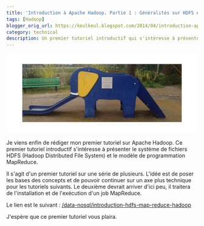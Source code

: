 ```yaml
---
title: 'Introduction à Apache Hadoop. Partie 1 : Généralités sur HDFS et MapReduce'
tags: [Hadoop]
blogger_orig_url: https://keulkeul.blogspot.com/2014/04/introduction-apache-hadoop-partie-1.html
category: technical
description: Un premier tutoriel introductif qui s'intéresse à présenter le système de fichiers HDFS et le modèle de programmation MapReduce.
---
```


![/images/hadoopjeuenfant.jpg](/images/hadoopjeuenfant.jpg)

Je viens enfin de rédiger mon premier tutoriel sur Apache Hadoop. Ce premier tutoriel introductif s'intéresse à présenter le système de fichiers HDFS (Hadoop Distributed File System) et le modèle de programmation MapReduce.

Il s'agit d'un premier tutoriel sur une série de plusieurs. L'idée est de poser les bases des concepts et de pouvoir continuer sur un axe plus technique pour les tutoriels suivants. Le deuxième devrait arriver d'ici peu, il traitera de l'installation et de l'exécution d'un job MapReduce.

Le lien est le suivant : [/data-nosql/introduction-hdfs-map-reduce-hadoop](/data-nosql/introduction-hdfs-map-reduce-hadoop)

J'espère que ce premier tutoriel vous plaira.
